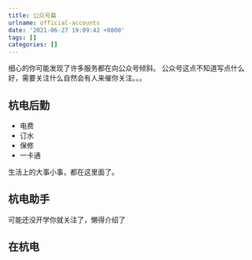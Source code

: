 ```yaml
---
title: 公众号篇
urlname: official-accounts
date: '2021-06-27 19:09:42 +0800'
tags: []
categories: []
---
```


细心的你可能发现了许多服务都在向公众号倾斜。
公众号这点不知道写点什么好，需要关注什么自然会有人来催你关注。。。

## 杭电后勤

- 电费
- 订水
- 保修
- 一卡通

生活上的大事小事，都在这里面了。

## 杭电助手

可能还没开学你就关注了，懒得介绍了

## 在杭电

​
